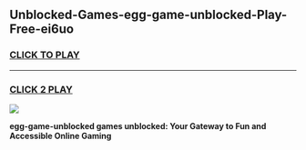 
## Unblocked-Games-egg-game-unblocked-Play-Free-ei6uo
<h3>
<a href="https://premium76.site?title=egg-game-unblocked&ref=09A">CLICK TO PLAY</a></h3>
<hr>

<h3>
<a href="https://premium76.site?title=egg-game-unblocked&ref=09A">CLICK 2 PLAY</a>
  
</h3>

<a href="https://premium76.site?title=egg-game-unblocked&ref=09A"><img src="https://clearcache.store/games.png"></a>


**egg-game-unblocked games unblocked: Your Gateway to Fun and Accessible Online Gaming**
